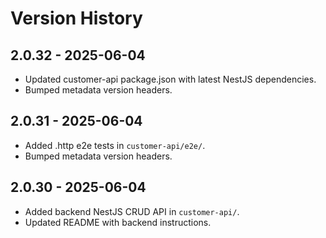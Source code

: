 # Version History
## 2.0.32 - 2025-06-04
- Updated customer-api package.json with latest NestJS dependencies.
- Bumped metadata version headers.


## 2.0.31 - 2025-06-04
- Added .http e2e tests in `customer-api/e2e/`.
- Bumped metadata version headers.

## 2.0.30 - 2025-06-04
- Added backend NestJS CRUD API in `customer-api/`.
- Updated README with backend instructions.
